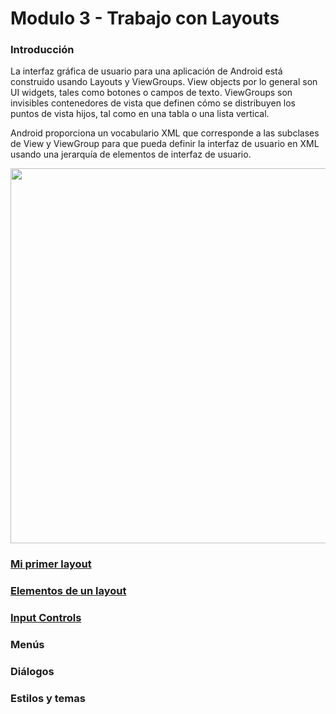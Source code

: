 # Modulo 3 - Trabajo con Layouts

### Introducción

La interfaz gráfica de usuario para una aplicación de Android está construido usando Layouts y ViewGroups. View objects por lo general son UI widgets, tales como botones o campos de texto. ViewGroups son invisibles contenedores de vista que definen cómo se distribuyen los puntos de vista hijos, tal como en una tabla o una lista vertical.

Android proporciona un vocabulario XML que corresponde a las subclases de View y ViewGroup para que pueda definir la interfaz de usuario en XML usando una jerarquía de elementos de interfaz de usuario.

<img src="https://developer.android.com/images/viewgroup.png" width="600">


### [Mi primer layout](/chapter3/topic1.md)
### [Elementos de un layout](/chapter3/topic2.md)
### [Input Controls](/chapter3/topic3.md)
### Menús
### Diálogos
### Estilos y temas

